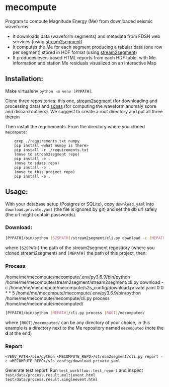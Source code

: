 # mecompute

Program to compute Magnitude Energy (Me) from downloaded seismic waveforms:

- It downloads data (waveform segments) and metadata from FDSN web services
  (using [stream2segment](https://github.com/rizac/stream2segment))
- It computes the Me for each segment producing a tabular data (one row per segment)
  stored in HDF format (using [stream2segment](https://github.com/rizac/stream2segment))
- It produces even-based HTML reports from each HDF table, with Me information 
  and station Me residuals visualized on an interactive Map



## Installation:
Make virtualenv `python -m venv [PYPATH]`. 

Clone three repositories:
this one, [stream2segment](https://github.com/rizac/stream2segment)
(for downloading and processing data) and [sdaas](https://github.com/rizac/sdaas) (for computing the waveform anomaly score and
discard outliers).
We suggest to create a root directory and put all three therein

Then install the requirements. From the directory where you cloned `mecompute`:

```
    grep ./requirements.txt numpy
    pip install <what numpy is there>
    pip install -r ./requirements.txt
    (move to stream2segment repo)
    pip install -e .
    (move to sdaas repo)
    pip install -e .
    (move to this project repo)
    pip install -e .
```

## Usage:

With your database setup (Postgres or SQLite), copy `download.yaml` into `download.private.yaml`
(the file is ignored by git) and set the db url safely (the url might contain passwords). 

### Download:


```bash
[PYPATH]/bin/python [S2SPATH]/stream2segment/cli.py download -c [MEPATH]/s2s_config/download.private.yaml
```

where `[S2SPATH]` the path of the stream2segment repository (where you cloned stream2segment)
and `[MEPATH]` the path of this project, then:

### Process

/home/me/mecompute/mecompute/.env/py3.6.9/bin/python /home/me/mecompute/stream2segment/stream2segment/cli.py download -c /home/me/mecompute/mecompute/s2s_config/download.private.yaml
0 0 * * 5 /home/me/mecompute/mecompute/.env/py3.6.9/bin/python /home/me/mecompute/mecompute/cli.py process /home/me/mecompute/mecomputed/


```bash
[PYPATH]/bin/python [MEPATH]/cli.py process [ROOT]/mecomputed/
```

where `[ROOT]/mecomputed/` can be any directory of your choice, in this example
is a directory next to the Me repository named `mecomputed` (note the **d** at the end)


### Report

```
<VENV_PATH>/bin/python <MECOMPUTE_REPO>/stream2segment/cli.py report -c <MECOMPUTE_REPO>/s2s_config/download.private.yaml
```


Generate test report: Run `test_workflow::test_report` and inspect
`test/data/process.result.multievent.html`  `test/data/process.result.singleevent.html`
